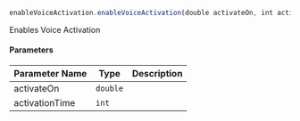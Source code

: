[//]: # (version=e86e77f63c210a112489b6547cb25b5af3eadb3e21cd41987b673fa26b6292b9)

```js
enableVoiceActivation.enableVoiceActivation(double activateOn, int activationTime)
```

Enables Voice Activation

#### Parameters
| Parameter Name | Type | Description |
| -------------- | ----------- | ----------- |
| activateOn | `double` |  |
| activationTime | `int` |  |